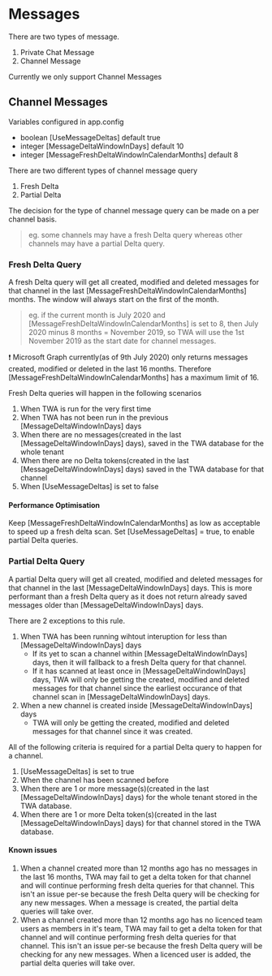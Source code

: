 # Messages
There are two types of message.
1. Private Chat Message
2. Channel Message

Currently we only support Channel Messages

## Channel Messages

Variables configured in app.config
- boolean [UseMessageDeltas] default true
- integer [MessageDeltaWindowInDays] default 10
- integer [MessageFreshDeltaWindowInCalendarMonths] default 8

There are two different types of channel message query
1. Fresh Delta
2. Partial Delta

The decision for the type of channel message query can be made on a per channel basis. 
>eg. some channels may have a fresh Delta query whereas other channels may have a partial Delta query.

### Fresh Delta Query

A fresh Delta query will get all created, modified and deleted messages for that channel in the last [MessageFreshDeltaWindowInCalendarMonths] months. The window will always start on the first of the month.
>eg. if the current month is July 2020 and [MessageFreshDeltaWindowInCalendarMonths] is set to 8, then July 2020 minus 8 months = November 2019, so TWA will use the 1st November 2019 as the start date for channel messages. 

:exclamation: Microsoft Graph currently(as of 9th July 2020) only returns messages created, modified or deleted in the last 16 months. Therefore [MessageFreshDeltaWindowInCalendarMonths] has a maximum limit of 16.

Fresh Delta queries will happen in the following scenarios
1. When TWA is run for the very first time
2. When TWA has not been run in the previous [MessageDeltaWindowInDays] days
3. When there are no messages(created in the last [MessageDeltaWindowInDays] days), saved in the TWA database for the whole tenant 
4. When there are no Delta tokens(created in the last [MessageDeltaWindowInDays] days) saved in the TWA database for that channel 
5. When [UseMessageDeltas] is set to false

#### Performance Optimisation
Keep [MessageFreshDeltaWindowInCalendarMonths] as low as acceptable to speed up a fresh delta scan.
Set [UseMessageDeltas] = true, to enable partial Delta queries.

### Partial Delta Query

A partial Delta query will get all created, modified and deleted messages for that channel in the last [MessageDeltaWindowInDays] days. This is more performant than a fresh Delta query as it does not return already saved messages older than [MessageDeltaWindowInDays] days. 

There are 2 exceptions to this rule.
1. When TWA has been running wihtout interuption for less than [MessageDeltaWindowInDays] days
   - If its yet to scan a channel within [MessageDeltaWindowInDays] days, then it will fallback to a fresh Delta query for that channel.
   - If it has scanned at least once in [MessageDeltaWindowInDays] days, TWA will only be getting the created, modified and deleted messages for that channel since the earliest occurance of that channel scan in [MessageDeltaWindowInDays] days.
2. When a new channel is created inside [MessageDeltaWindowInDays] days
   - TWA will only be getting the created, modified and deleted messages for that channel since it was created.
 

All of the following criteria is required for a partial Delta query to happen for a channel.

1. [UseMessageDeltas] is set to true
2. When the channel has been scanned before
3. When there are 1 or more message(s)(created in the last [MessageDeltaWindowInDays] days) for the whole tenant stored in the TWA database.
4. When there are 1 or more Delta token(s)(created in the last [MessageDeltaWindowInDays] days) for that channel stored in the TWA database.


#### Known issues
1. When a channel created more than 12 months ago has no messages in the last 16 months, TWA may fail to get a delta token for that channel and will continue performing fresh delta queries for that channel. This isn't an issue per-se because the fresh Delta query will be checking for any new messages. When a message is created, the partial delta queries will take over.
2. When a channel created more than 12 months ago has no licenced team users as members in it's team, TWA may fail to get a delta token for that channel and will continue performing fresh delta queries for that channel. This isn't an issue per-se because the fresh Delta query will be checking for any new messages. When a licenced user is added, the partial delta queries will take over.
